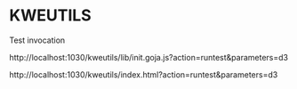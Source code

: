 # KWEUTILS

Test invocation

http://localhost:1030/kweutils/lib/init.goja.js?action=runtest&parameters=d3

http://localhost:1030/kweutils/index.html?action=runtest&parameters=d3
